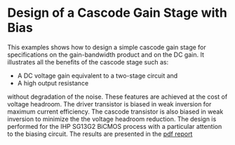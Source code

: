 # Design of a Cascode Gain Stage with Bias

This examples shows how to design a simple cascode gain stage for specifications on the gain-bandwidth product and on the DC gain. It illustrates all the benefits of the cascode stage such as:
* A DC voltage gain equivalent to a two-stage circuit and
* A high output resistance 

without degradation of the noise. These features are achieved at the cost of voltage headroom. The driver transistor is biased in weak inversion for maximum current efficiency. The cascode transistor is also biased in weak inversion to minimize the the voltage headroom reduction. The design is performed for the IHP SG13G2 BiCMOS process with a particular attention to the biasing circuit. The results are presented in the [pdf report](/sEKV%20Parameter%20Extraction/sEKV_IHP130nm_nmos.pdf)
